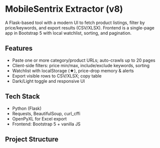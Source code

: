 # MobileSentrix Extractor (v8)

A Flask-based tool with a modern UI to fetch product listings, filter by price/keywords, and export results (CSV/XLSX). Frontend is a single-page app in Bootstrap 5 with local watchlist, sorting, and pagination.

## Features
- Paste one or more category/product URLs; auto-crawls up to 20 pages
- Client-side filters: price min/max, include/exclude keywords, sorting
- Watchlist with localStorage (★), price-drop memory & alerts
- Export visible rows to CSV/XLSX; copy table
- Dark/Light toggle and responsive UI

## Tech Stack
- Python (Flask)
- Requests, BeautifulSoup, curl_cffi
- OpenPyXL for Excel export
- Frontend: Bootstrap 5 + vanilla JS

## Project Structure

